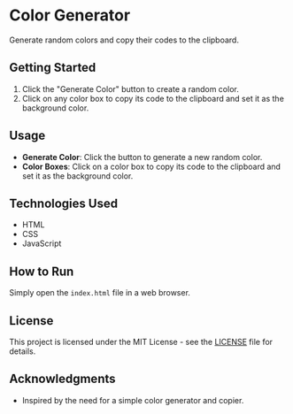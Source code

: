 # Color Generator

Generate random colors and copy their codes to the clipboard.

## Getting Started

1. Click the "Generate Color" button to create a random color.
2. Click on any color box to copy its code to the clipboard and set it as the background color.

## Usage

- **Generate Color**: Click the button to generate a new random color.
- **Color Boxes**: Click on a color box to copy its code to the clipboard and set it as the background color.

## Technologies Used

- HTML
- CSS
- JavaScript

## How to Run

Simply open the `index.html` file in a web browser.

## License

This project is licensed under the MIT License - see the [LICENSE](LICENSE) file for details.

## Acknowledgments

- Inspired by the need for a simple color generator and copier.
